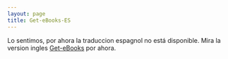 ```yaml
---
layout: page
title: Get-eBooks-ES
---
```


Lo sentimos, por ahora la traduccion espagnol no está disponible.
Mira la version ingles [Get-eBooks](Get-eBooks.html) por ahora.
